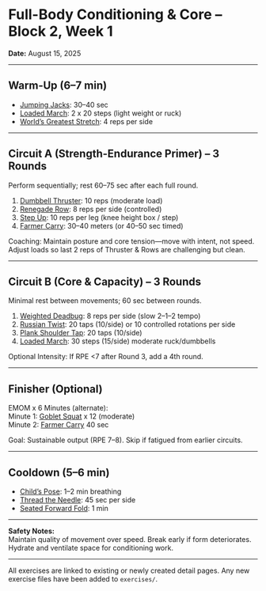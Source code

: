 # Full-Body Conditioning & Core – Block 2, Week 1
**Date:** August 15, 2025

---

## Warm-Up (6–7 min)
- [Jumping Jacks](../exercises/jumping_jacks.md): 30–40 sec
- [Loaded March](../exercises/loaded_march.md): 2 x 20 steps (light weight or ruck)
- [World’s Greatest Stretch](../exercises/worlds_greatest_stretch.md): 4 reps per side

---

## Circuit A (Strength-Endurance Primer) – 3 Rounds
Perform sequentially; rest 60–75 sec after each full round.

1. [Dumbbell Thruster](../exercises/dumbbell_thruster.md): 10 reps (moderate load)  
2. [Renegade Row](../exercises/renegade_row.md): 8 reps per side (controlled)  
3. [Step Up](../exercises/step_up.md): 10 reps per leg (knee height box / step)  
4. [Farmer Carry](../exercises/farmer_carry.md): 30–40 meters (or 40–50 sec timed)  

Coaching: Maintain posture and core tension—move with intent, not speed. Adjust loads so last 2 reps of Thruster & Rows are challenging but clean.

---

## Circuit B (Core & Capacity) – 3 Rounds
Minimal rest between movements; 60 sec between rounds.

1. [Weighted Deadbug](../exercises/weighted_deadbug.md): 8 reps per side (slow 2–1–2 tempo)  
2. [Russian Twist](../exercises/russian_twist.md): 20 taps (10/side) or 10 controlled rotations per side  
3. [Plank Shoulder Tap](../exercises/plank_shoulder_tap.md): 20 taps (10/side)  
4. [Loaded March](../exercises/loaded_march.md): 30 steps (15/side) moderate ruck/dumbbells  

Optional Intensity: If RPE <7 after Round 3, add a 4th round.

---

## Finisher (Optional)
EMOM x 6 Minutes (alternate):  
Minute 1: [Goblet Squat](../exercises/goblet_squat.md) x 12 (moderate)  
Minute 2: [Farmer Carry](../exercises/farmer_carry.md) 40 sec  

Goal: Sustainable output (RPE 7–8). Skip if fatigued from earlier circuits.

---

## Cooldown (5–6 min)
- [Child’s Pose](../exercises/childs_pose.md): 1–2 min breathing  
- [Thread the Needle](../exercises/thread_the_needle.md): 45 sec per side  
- [Seated Forward Fold](../exercises/seated_forward_fold.md): 1 min  

---

**Safety Notes:**  
Maintain quality of movement over speed. Break early if form deteriorates. Hydrate and ventilate space for conditioning work.

---

All exercises are linked to existing or newly created detail pages. Any new exercise files have been added to `exercises/`.
